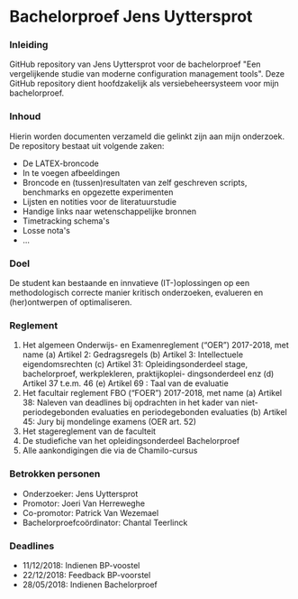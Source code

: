 # Bachelorproef Jens Uyttersprot

### Inleiding

GitHub repository van Jens Uyttersprot voor de bachelorproef "Een vergelijkende studie van moderne configuration management tools". Deze GitHub repository dient hoofdzakelijk als versiebeheersysteem voor mijn bachelorproef.

### Inhoud

Hierin worden documenten verzameld die gelinkt zijn aan mijn onderzoek.
De repository bestaat uit volgende zaken:

* De LATEX-broncode
* In te voegen afbeeldingen
* Broncode en (tussen)resultaten van zelf geschreven scripts, benchmarks en opgezette experimenten
* Lijsten en notities voor de literatuurstudie
* Handige links naar wetenschappelijke bronnen
* Timetracking schema's
* Losse nota's
* ...

### Doel

De student kan bestaande en innvatieve (IT-)oplossingen op een methodologisch correcte manier kritisch onderzoeken, evalueren en (her)ontwerpen of optimaliseren.

### Reglement

1. Het algemeen Onderwijs- en Examenreglement (“OER”) 2017-2018, met name
(a) Artikel 2: Gedragsregels
(b) Artikel 3: Intellectuele eigendomsrechten
(c) Artikel 31: Opleidingsonderdeel stage, bachelorproef, werkplekleren, praktijkoplei-
dingsonderdeel enz
(d) Artikel 37 t.e.m. 46
(e) Artikel 69 : Taal van de evaluatie
2. Het facultair reglement FBO (“FOER”) 2017-2018, met name
(a) Artikel 38: Naleven van deadlines bij opdrachten in het kader van niet-periodegebonden
evaluaties en periodegebonden evaluaties
(b) Artikel 45: Jury bij mondelinge examens (OER art. 52)
3. Het stagereglement van de faculteit
4. De studiefiche van het opleidingsonderdeel Bachelorproef
5. Alle aankondigingen die via de Chamilo-cursus

### Betrokken personen

* Onderzoeker: Jens Uyttersprot
* Promotor: Joeri Van Herreweghe
* Co-promotor: Patrick Van Wezemael
* Bachelorproefcoördinator: Chantal Teerlinck

### Deadlines

* 11/12/2018: Indienen BP-voostel 
* 22/12/2018: Feedback BP-voorstel
* 28/05/2018: Indienen Bachelorproef


